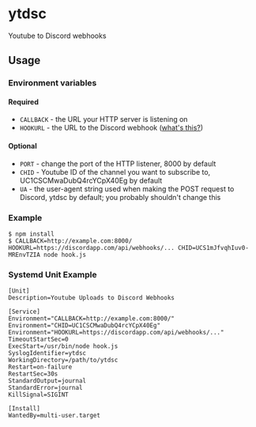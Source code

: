 # ytdsc

Youtube to Discord webhooks

## Usage

### Environment variables

#### Required

- `CALLBACK` - the URL your HTTP server is listening on
- `HOOKURL` - the URL to the Discord webhook ([what's this?](https://i.3v.fi/1479042763_ME6x.png))

#### Optional

- `PORT` - change the port of the HTTP listener, 8000 by default
- `CHID` - Youtube ID of the channel you want to subscribe to, UC1CSCMwaDubQ4rcYCpX40Eg by default
- `UA` - the user-agent string used when making the POST request to Discord, ytdsc by default; you probably shouldn't change this

### Example

```
$ npm install
$ CALLBACK=http://example.com:8000/ HOOKURL=https://discordapp.com/api/webhooks/... CHID=UCS1mJfvqhIuv0-MREnvTZIA node hook.js
```

### Systemd Unit Example

```
[Unit]
Description=Youtube Uploads to Discord Webhooks

[Service]
Environment="CALLBACK=http://example.com:8000/"
Environment="CHID=UC1CSCMwaDubQ4rcYCpX40Eg"
Environment="HOOKURL=https://discordapp.com/api/webhooks/..."
TimeoutStartSec=0
ExecStart=/usr/bin/node hook.js
SyslogIdentifier=ytdsc
WorkingDirectory=/path/to/ytdsc
Restart=on-failure
RestartSec=30s
StandardOutput=journal
StandardError=journal
KillSignal=SIGINT

[Install]
WantedBy=multi-user.target
```
